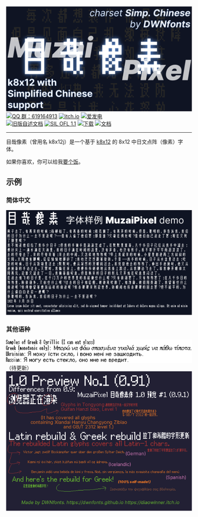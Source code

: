 ![目哉像素体 - k8x12 补简计划](/docs/chusung_03.png)  
[![QQ 群：619164913](https://img.shields.io/badge/619164913-%2312B7F5?style=for-the-badge&logo=tencentqq&logoColor=white)](https://qm.qq.com/q/m3j4G5YGsw)
[![itch.io](https://img.shields.io/badge/itch.io-%23FF0B34.svg?style=for-the-badge&logo=Itch.io&logoColor=white)](https://diaowinner.itch.io/muzaipixel)
[![爱发电](https://img.shields.io/badge/%E7%88%B1%E5%8F%91%E7%94%B5-%23946CE6.svg?style=for-the-badge&logoColor=white)](http://afdian.net/a/DWNfonts)  
[![旧版自述文档](https://img.shields.io/badge/旧版自述文档-red?style=for-the-badge&logoColor=white)](README.old.md)
[![SIL OFL 1.1](https://img.shields.io/badge/SIL%20OFL%201.1-%2300A7E1?style=for-the-badge&logoColor=white)](LICENSE.md)
[![下载](https://img.shields.io/badge/下载-gray.svg?style=for-the-badge&logoColor=white)](https://github.com/DWNfonts/MuzaiPixel/releases)
[![文档](https://img.shields.io/badge/文档-blue.svg?style=for-the-badge&logoColor=white)](/docs/README.md)

---
目哉像素（曾用名 k8x12j）是一个基于 [k8x12](https://littlelimit.net/k8x12.htm#sample_k8x12) 的 8x12 中日文点阵（像素）字体。

如果你喜欢，你可以给我[要个饭](/docs/donate.md)。
## 示例
### 简体中文
![Sample in Simplified Chinese](/docs/chusung_11.png)

### 其他语种
![Sample in Simplified Chinese](/docs/Greek.png)（待更新）
![Updated Latin and Greek glyphs](/docs/wA0lwn.png)
